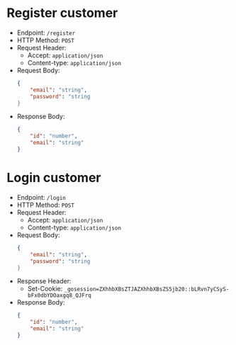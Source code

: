 # Register customer

- Endpoint: `/register`
- HTTP Method: `POST`
- Request Header:
  - Accept: `application/json`
  - Content-type: `application/json`
- Request Body:
  ```JSON
  {
      "email": "string",
      "password": "string
  }
  ```
- Response Body:
  ```JSON
  {
      "id": "number",
      "email": "string"
  }
  ```

# Login customer

- Endpoint: `/login`
- HTTP Method: `POST`
- Request Header:
  - Accept: `application/json`
  - Content-type: `application/json`
- Request Body:
  ```JSON
  {
      "email": "string",
      "password": "string
  }
  ```
- Response Header:
  - Set-Cookie: `_gosession=ZXhhbXBsZTJAZXhhbXBsZS5jb20::bLRvn7yCSyS-bFx0dbYDOaxgq8_QJFrq`
- Response Body:
  ```JSON
  {
      "id": "number",
      "email": "string"
  }
  ```
